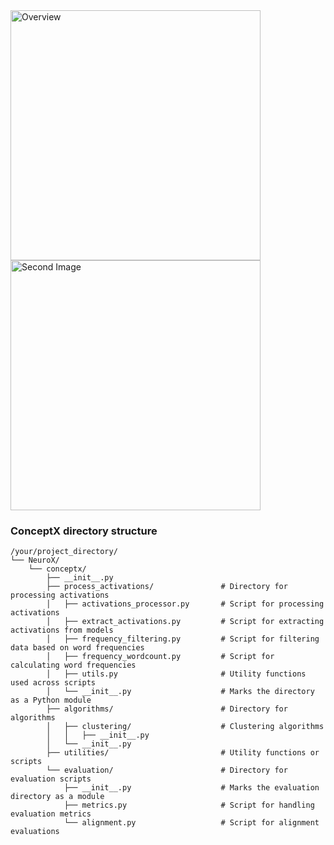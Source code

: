 <img src="https://github.com/user-attachments/assets/e1a4db28-bb4f-4a44-a908-6437b555c754" alt="Overview" width="400"/>
<!-- Link to overview image: https://docs.google.com/drawings/d/1K24l9K9m-CJ6qdF7HHaJ0cjkJ8Xqpfx7PYOxdMe8mK0/edit?usp=sharing -->
<img src="https://github.com/user-attachments/assets/6a993b70-8163-4500-ab38-1b31324da6b6" alt="Second Image" width="400"/>




### ConceptX directory structure

```
/your/project_directory/
└── NeuroX/
    └── conceptx/
        ├── __init__.py
        ├── process_activations/               # Directory for processing activations
        │   ├── activations_processor.py       # Script for processing activations
        │   ├── extract_activations.py         # Script for extracting activations from models
        │   ├── frequency_filtering.py         # Script for filtering data based on word frequencies
        │   ├── frequency_wordcount.py         # Script for calculating word frequencies
        │   ├── utils.py                       # Utility functions used across scripts
        │   └── __init__.py                    # Marks the directory as a Python module
        ├── algorithms/                        # Directory for algorithms
        │   ├── clustering/                    # Clustering algorithms
        │   │   ├── __init__.py
        │   └── __init__.py
        ├── utilities/                         # Utility functions or scripts
        └── evaluation/                        # Directory for evaluation scripts
            ├── __init__.py                    # Marks the evaluation directory as a module
            ├── metrics.py                     # Script for handling evaluation metrics
            └── alignment.py                   # Script for alignment evaluations
```
